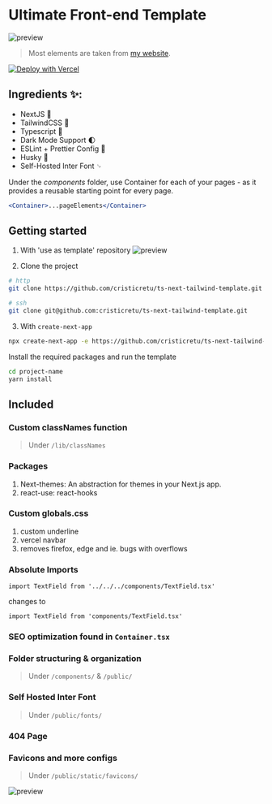 # Ultimate Front-end Template

![preview](https://cdn.discordapp.com/attachments/797485737272541250/952208625806495815/image_5.png)

> Most elements are taken from [my website](https://cretu.dev).

[![Deploy with Vercel](https://vercel.com/button)](https://vercel.com/new/clone?repository-url=https%3A%2F%2Fgithub.com%2Fcristicretu%2Fts-next-tailwind-template)

## Ingredients ✨:

- NextJS 🚀
- TailwindCSS 🦄
- Typescript 🦺
- Dark Mode Support 🌓
- ESLint + Prettier Config 📂
- Husky 🐶
- Self-Hosted Inter Font ␊

Under the _components_ folder, use Container for each of your pages - as it provides a reusable starting point for every page.

```jsx
<Container>...pageElements</Container>
```

## Getting started

1. With 'use as template' repository
   ![preview](https://cdn.discordapp.com/attachments/797485737272541250/952208604386189332/Group_11.png)

2. Clone the project

```bash
# http
git clone https://github.com/cristicretu/ts-next-tailwind-template.git
```

```bash
# ssh
git clone git@github.com:cristicretu/ts-next-tailwind-template.git
```

3. With `create-next-app`

```bash
npx create-next-app -e https://github.com/cristicretu/ts-next-tailwind-template project-name
```

Install the required packages and run the template

```bash
cd project-name
yarn install
```

## Included

### Custom classNames function
> Under `/lib/classNames`

### Packages

1. Next-themes: An abstraction for themes in your Next.js app.
2. react-use: react-hooks

### Custom globals.css

1. custom underline
2. vercel navbar
3. removes firefox, edge and ie. bugs with overflows

### Absolute Imports

```tsx
import TextField from '../../../components/TextField.tsx'
```

changes to

```tsx
import TextField from 'components/TextField.tsx'
```

### SEO optimization found in `Container.tsx`

### Folder structuring & organization

> Under `/components/` & `/public/`

### Self Hosted Inter Font

> Under `/public/fonts/`

### 404 Page

### Favicons and more configs

> Under `/public/static/favicons/`

![preview](https://cdn.discordapp.com/attachments/797485737272541250/952211815046197278/Frame_7.png)
